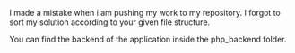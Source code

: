 I made a mistake when i am pushing my work to my repository. I forgot to sort my solution according to your given file structure.

You can find the backend of the application inside the php_backend folder.
